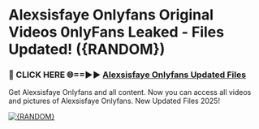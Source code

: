 # Alexsisfaye Onlyfans Original Videos 0nlyFans Leaked - Files Updated! ({RANDOM})

<h3>🔴 CLICK HERE 🌐==►► <a href="https://betterlinks.top/A2PfLJ" rel="nofollow">Alexsisfaye Onlyfans Updated Files</a></h3>

Get Alexsisfaye Onlyfans and all content. Now you can access all videos and pictures of Alexsisfaye Onlyfans. New Updated Files 2025!

[![{RANDOM}](https://i.imgur.com/ppqm5kG.gif)](https://betterlinks.top/A2PfLJ)